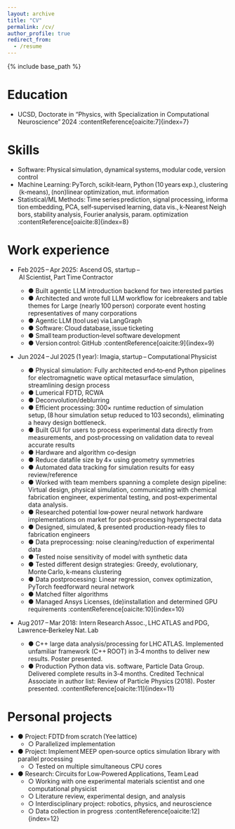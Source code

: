 ```yaml
---
layout: archive
title: "CV"
permalink: /cv/
author_profile: true
redirect_from:
  - /resume
---
```


{% include base_path %}

Education
======
* UCSD, Doctorate in “Physics, with Specialization in Computational Neuroscience” 2024 :contentReference[oaicite:7]{index=7}

Skills
======
* Software: Physical simulation, dynamical systems, modular code, version control  
* Machine Learning: PyTorch, scikit‑learn, Python (10 years exp.), clustering (k‑means), (non)linear optimization, mut. information  
* Statistical/ML Methods: Time series prediction, signal processing, information embedding, PCA, self‑supervised learning, data vis., k‑Nearest Neighbors, stability analysis, Fourier analysis, param. optimization :contentReference[oaicite:8]{index=8}

Work experience
======
* Feb 2025 – Apr 2025: Ascend OS, startup – AI Scientist, Part Time Contractor  
  * ● Built agentic LLM introduction backend for two interested parties  
  * ● Architected and wrote full LLM workflow for icebreakers and table themes for Large (nearly 100 person) corporate event hosting representatives of many corporations
  * ● Agentic LLM (tool use) via LangGraph  
  * ● Software: Cloud database, issue ticketing  
  * ● Small team production‑level software development  
  * ● Version control: GitHub :contentReference[oaicite:9]{index=9}

* Jun 2024 – Jul 2025 (1 year): Imagia, startup – Computational Physicist  
  * ● Physical simulation: Fully architected end‑to‑end Python pipelines for electromagnetic wave optical metasurface simulation, streamlining design process  
  * ● Lumerical FDTD, RCWA
  * ● Deconvolution/deblurring
  * ● Efficient processing: 300× runtime reduction of simulation setup, (8 hour simulation setup reduced to 103 seconds), eliminating a heavy design bottleneck.  
  * ● Built GUI for users to process experimental data directly from measurements, and post‑processing on validation data to reveal accurate results  
  * ● Hardware and algorithm co‑design  
  * ● Reduce datafile size by 4× using geometry symmetries  
  * ● Automated data tracking for simulation results for easy review/reference  
  * ● Worked with team members spanning a complete design pipeline: Virtual design, physical simulation, communicating with chemical fabrication engineer, experimental testing, and post‑experimental data analysis.  
  * ● Researched potential low‑power neural network hardware implementations on market for post‑processing hyperspectral data  
  * ● Designed, simulated, & presented production‑ready files to fabrication engineers  
  * ● Data preprocessing: noise cleaning/reduction of experimental data  
  * ● Tested noise sensitivity of model with synthetic data  
  * ● Tested different design strategies: Greedy, evolutionary, Monte Carlo, k‑means clustering  
  * ● Data postprocessing: Linear regression, convex optimization, PyTorch feedforward neural network  
  * ● Matched filter algorithms  
  * ● Managed Ansys Licenses, (de)installation and determined GPU requirements :contentReference[oaicite:10]{index=10}

* Aug 2017 – Mar 2018: Intern Research Assoc., LHC ATLAS and PDG, Lawrence‑Berkeley Nat. Lab  
  * ● C++ large data analysis/processing for LHC ATLAS. Implemented unfamiliar framework (C++ ROOT) in 3‑4 months to deliver new results. Poster presented.  
  * ● Production Python data vis. software, Particle Data Group. Delivered complete results in 3‑4 months. Credited Technical Associate in author list: Review of Particle Physics (2018). Poster presented. :contentReference[oaicite:11]{index=11}

Personal projects
======
* ● Project: FDTD from scratch (Yee lattice)  
  * ○ Parallelized implementation  
* ● Project: Implement MEEP open‑source optics simulation library with parallel processing  
  * ○ Tested on multiple simultaneous CPU cores  
* ● Research: Circuits for Low‑Powered Applications, Team Lead  
  * ○ Working with one experimental materials scientist and one computational physicist  
  * ○ Literature review, experimental design, and analysis  
  * ○ Interdisciplinary project: robotics, physics, and neuroscience  
  * ○ Data collection in progress :contentReference[oaicite:12]{index=12}

